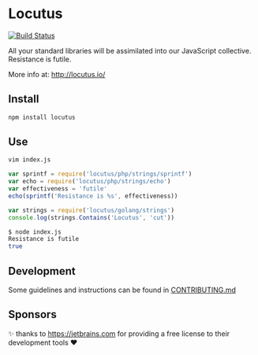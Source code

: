 # Locutus

<!-- badges/ -->
[![Build Status](https://secure.travis-ci.org/kvz/locutus.svg?branch=master)](http://travis-ci.org/kvz/locutus "Check this project's build status on TravisCI")
<!-- /badges -->

All your standard libraries will be assimilated into our JavaScript collective. Resistance is futile.

More info at: http://locutus.io/

## Install

```bash
npm install locutus
```

## Use

```bash
vim index.js
```

```javascript
var sprintf = require('locutus/php/strings/sprintf')
var echo = require('locutus/php/strings/echo')
var effectiveness = 'futile'
echo(sprintf('Resistance is %s', effectiveness))
```

```javascript
var strings = require('locutus/golang/strings')
console.log(strings.Contains('Locutus', 'cut'))
```

```bash
$ node index.js
Resistance is futile
true
```

## Development

Some guidelines and instructions can be found in [CONTRIBUTING.md](CONTRIBUTING.md)

## Sponsors

:sparkles: thanks to <https://jetbrains.com> for providing a free license to their development tools :heart:
